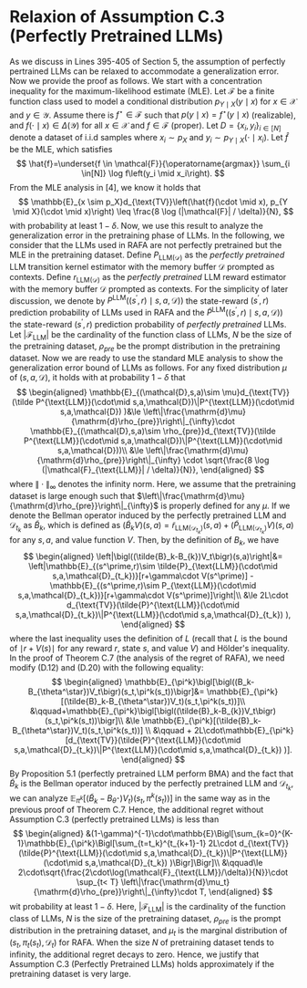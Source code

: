 # Relaxion of Assumption C.3 (Perfectly Pretrained LLMs)

As we discuss in Lines 395-405 of Section 5, the assumption of perfectly pertrained LLMs can be relaxed to accommodate a generalization error. Now we provide the proof as follows. We start with a concentration inequality for the maximum-likelihood estimate (MLE). Let $\mathcal{F}$ be a finite function class used to model a conditional distribution $p_{Y \mid X}(y \mid x)$ for $x \in \mathcal{X}$ and $y \in \mathcal{Y}$. Assume there is $f^{\star} \in \mathcal{F}$ such that $p(y \mid x)=f^{\star}(y \mid x)$ (realizable), and $f(\cdot \mid x) \in \Delta(\mathcal{Y})$ for all $x \in \mathcal{X}$ and $f \in \mathcal{F}$ (proper). Let $D=\left\{x_i, y_i\right\}_{i \in[N]}$ denote a dataset of i.i.d samples where $x_i \sim p_X$ and $y_i \sim p_{Y \mid X}\left(\cdot \mid x_i\right)$. Let $\hat f$ be the MLE, which satisfies
$$
\hat{f}=\underset{f \in \mathcal{F}}{\operatorname{argmax}} \sum_{i \in[N]} \log f\left(y_i \mid x_i\right).
$$
From the MLE analysis in [4], we know it holds that
$$
\mathbb{E}_{x \sim p_X}d_{\text{TV}}\left(\hat{f}(\cdot \mid x), p_{Y \mid X}(\cdot \mid x)\right) \leq \frac{8 \log (|\mathcal{F}| / \delta)}{N},
$$
 with probability at least $1-\delta$. Now, we use this result to analyze the generalization error in the pretraining phase of LLMs. In the following, we consider that the LLMs used in RAFA are not perfectly pretrained but the MLE in the pretraining dataset. Define $P_{\text{LLM}(\mathcal{D})}$ as the *perfectly pretrained* LLM transition kernel estimator with the memory buffer $\mathcal{D}$ prompted as contexts. Define $r_{\text{LLM}(\mathcal{D})}$ as the *perfectly pretrained* LLM reward estimator with the memory buffer $\mathcal{D}$ prompted as contexts. For the simplicity of later discussion, we denote by $P^{\text{LLM}}((s^\prime,r)\mid s,a,\mathcal{D}) )$ the state-reward $(s^\prime,r)$ prediction probability of LLMs used in RAFA and the $\tilde{P}^{\text{LLM}}((s^\prime,r)\mid s,a,\mathcal{D}) )$ the state-reward $(s^\prime,r)$ prediction probability of *perfectly pretrained* LLMs. Let $|\mathcal{F}_{\text{LLM}}|$ be the cardinality of the function class of LLMs, $N$ be the size of the pretraining dataset, $\rho_{pre}$ be the prompt  distribution in the pretraining dataset. Now we are ready to use the standard MLE analysis to show the generalization error bound of LLMs as follows.
For any fixed distribution $\mu$ of $(s,a,\mathcal{D})$, it holds with at probability $1-\delta$ that 
$$
\begin{aligned}
\mathbb{E}_{(\mathcal{D},s,a)\sim \mu}d_{\text{TV}}(\tilde P^{\text{LLM}}(\cdot\mid s,a,\mathcal{D})\|P^{\text{LLM}}(\cdot\mid s,a,\mathcal{D}) )&\le \left\|\frac{\mathrm{d}\mu}{\mathrm{d}\rho_{pre}}\right\|_{\infty}\cdot \mathbb{E}_{(\mathcal{D},s,a)\sim \rho_{pre}}d_{\text{TV}}(\tilde P^{\text{LLM}}(\cdot\mid s,a,\mathcal{D})\|P^{\text{LLM}}(\cdot\mid s,a,\mathcal{D}))\\
&\le \left\|\frac{\mathrm{d}\mu}{\mathrm{d}\rho_{pre}}\right\|_{\infty} \cdot \sqrt{\frac{8 \log (|\mathcal{F}_{\text{LLM}}| / \delta)}{N}},
\end{aligned}
$$
where $\|\cdot\|_{\infty}$ denotes the infinity norm. Here, we assume that the pretraining dataset is large enough such that $\left\|\frac{\mathrm{d}\mu}{\mathrm{d}\rho_{pre}}\right\|_{\infty}$ is properly defined for any $\mu$. 
If we denote the Bellman operator induced by the perfectly pretrained LLM and $\mathcal{D}_{t_k}$ as $\tilde{B}_k$, which is defined as $(\tilde{B}_k V)(s,a) = \tilde{r}_{\text{LLM}(\mathcal{D}_{t_k})}(s,a)+(\tilde{P}_{\text{LLM}(\mathcal{D}_{t_k})} V)(s,a)$ for any $s,a$, and value function $V$. Then, by the definition of $B_k$, we have
$$
\begin{aligned}
\left|\bigl((\tilde{B}_k-B_{k})V_t\bigr)(s,a)\right|&= \left|\mathbb{E}_{(s^\prime,r)\sim \tilde{P}_{\text{LLM}}(\cdot\mid s,a,\mathcal{D}_{t_k})}[r+\gamma\cdot V(s^\prime)] - \mathbb{E}_{(s^\prime,r)\sim P_{\text{LLM}}(\cdot\mid s,a,\mathcal{D}_{t_k})}[r+\gamma\cdot V(s^\prime)]\right|\\
&\le 2L\cdot d_{\text{TV}}(\tilde{P}^{\text{LLM}}(\cdot\mid s,a,\mathcal{D}_{t_k})\|P^{\text{LLM}}(\cdot\mid s,a,\mathcal{D}_{t_k}) ),
\end{aligned}
$$
where the last inequality uses the definition of $L$ (recall that $L$ is the bound of $\mid r+V(s)\mid$ for any reward $r$, state $s$, and value $V$) and Hölder's inequality.
In the proof of Theorem C.7 (the analysis of the regret of RAFA), we need modify (D.12) and (D.20) with the following equality:
$$
\begin{aligned}
\mathbb{E}_{\pi^k}\bigl[\bigl((B_k-B_{\theta^\star})V_t\bigr)(s_t,\pi^k(s_t))\bigr]&= \mathbb{E}_{\pi^k}[(\tilde{B}_k-B_{\theta^\star})V_t)(s_t,\pi^k(s_t))]\\
&\qquad+\mathbb{E}_{\pi^k}\bigl[\bigl((\tilde{B}_k-B_{k})V_t\bigr)(s_t,\pi^k(s_t))\bigr]\\
&\le  \mathbb{E}_{\pi^k}[(\tilde{B}_k-B_{\theta^\star})V_t)(s_t,\pi^k(s_t))] \\
&\qquad + 2L\cdot\mathbb{E}_{\pi^k}[d_{\text{TV}}(\tilde{P}^{\text{LLM}}(\cdot\mid s,a,\mathcal{D}_{t_k})\|P^{\text{LLM}}(\cdot\mid s,a,\mathcal{D}_{t_k}) )].
\end{aligned}
$$
By Proposition 5.1 (perfectly pretrained LLM perform BMA) and the fact that $\tilde{B}_k$ is the Bellman operator induced by the perfectly pretrained LLM and $\mathcal{D}_{t_k}$, we can analyze $\mathbb{E}_{\pi^k}[(\tilde{B}_k-B_{\theta^\star})V_t)(s_t,\pi^k(s_t))]$ in the same way as in the previous proof of Theorem C.7. 
Hence, the additional regret  without Assumption C.3 (perfectly pretrained LLMs) is less than 
$$
\begin{aligned}
&(1-\gamma)^{-1}\cdot\mathbb{E}\Bigl[\sum_{k=0}^{K-1}\mathbb{E}_{\pi^k}\Bigl[\sum_{t=t_k}^{t_{k+1}-1} 2L\cdot d_{\text{TV}}(\tilde{P}^{\text{LLM}}(\cdot\mid s,a,\mathcal{D}_{t_k})\|P^{\text{LLM}}(\cdot\mid s,a,\mathcal{D}_{t_k}) )\Bigr]\Bigr]\\
&\qquad\le
2\cdot\sqrt{\frac{2\cdot\log(\mathcal{F}_{\text{LLM}}/\delta)}{N}}\cdot \sup_{t< T} \left\|\frac{\mathrm{d}\mu_t}{\mathrm{d}\rho_{pre}}\right\|_{\infty}\cdot T,
\end{aligned}
$$
wit probability at least $1-\delta$. Here, $|\mathcal{F}_{\text{LLM}}|$ is the cardinality of the function class of LLMs, $N$ is the size of the pretraining dataset, $\rho_{pre}$ is the prompt  distribution in the pretraining dataset, and  $\mu_t$ is the marginal distribution of $(s_t,\pi_t(s_t),\mathcal{D}_t)$ for RAFA. When the size $N$ of pretraining dataset tends to infinity, the additional regret decays to zero. Hence, we justify that Assumption C.3 (Perfectly Pretrained LLMs) holds approximately if the pretraining dataset is very large.